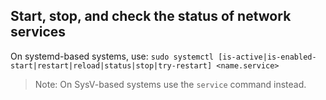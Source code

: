 ## Start, stop, and check the status of network services

On systemd-based systems, use:
`sudo systemctl [is-active|is-enabled-start|restart|reload|status|stop|try-restart] <name.service>`

> Note: On SysV-based systems use the `service` command instead.